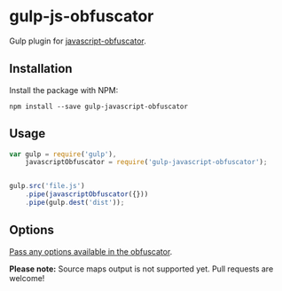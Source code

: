 gulp-js-obfuscator
=============

Gulp plugin for [javascript-obfuscator](https://github.com/javascript-obfuscator/javascript-obfuscator).

## Installation

Install the package with NPM:

`npm install --save gulp-javascript-obfuscator`

## Usage

```javascript
var gulp = require('gulp'),
    javascriptObfuscator = require('gulp-javascript-obfuscator');


gulp.src('file.js')
    .pipe(javascriptObfuscator({}))
    .pipe(gulp.dest('dist'));
```

## Options

[Pass any options available in the obfuscator](https://github.com/javascript-obfuscator/javascript-obfuscator#javascript-obfuscator-options).

**Please note:** Source maps output is not supported yet. Pull requests are welcome!

